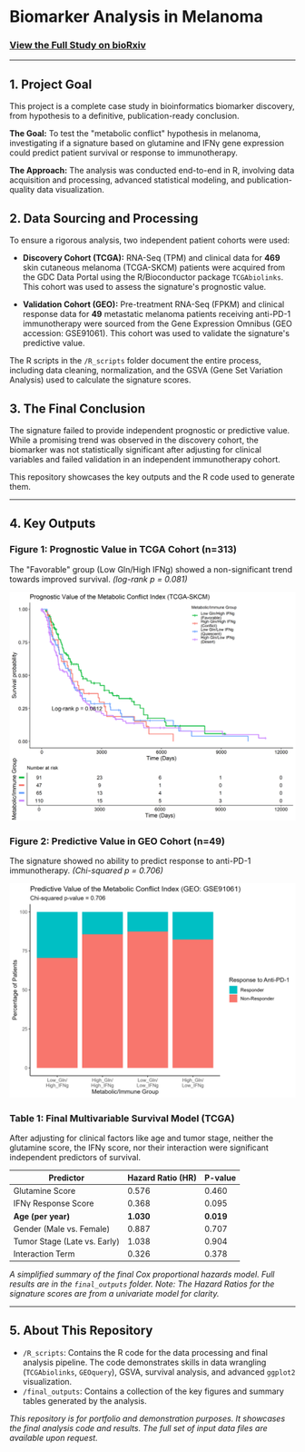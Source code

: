 # Biomarker Analysis in Melanoma

### [View the Full Study on bioRxiv](https://www.biorxiv.org/content/10.1101/2025.09.28.679008v1)

---

## 1. Project Goal

This project is a complete case study in bioinformatics biomarker discovery, from hypothesis to a definitive, publication-ready conclusion.

**The Goal:** To test the "metabolic conflict" hypothesis in melanoma, investigating if a signature based on glutamine and IFNγ gene expression could predict patient survival or response to immunotherapy.

**The Approach:** The analysis was conducted end-to-end in R, involving data acquisition and processing, advanced statistical modeling, and publication-quality data visualization.

## 2. Data Sourcing and Processing

To ensure a rigorous analysis, two independent patient cohorts were used:

*   **Discovery Cohort (TCGA):** RNA-Seq (TPM) and clinical data for **469** skin cutaneous melanoma (TCGA-SKCM) patients were acquired from the GDC Data Portal using the R/Bioconductor package `TCGAbiolinks`. This cohort was used to assess the signature's prognostic value.

*   **Validation Cohort (GEO):** Pre-treatment RNA-Seq (FPKM) and clinical response data for **49** metastatic melanoma patients receiving anti-PD-1 immunotherapy were sourced from the Gene Expression Omnibus (GEO accession: GSE91061). This cohort was used to validate the signature's predictive value.

The R scripts in the `/R_scripts` folder document the entire process, including data cleaning, normalization, and the GSVA (Gene Set Variation Analysis) used to calculate the signature scores.

## 3. The Final Conclusion

The signature failed to provide independent prognostic or predictive value. While a promising trend was observed in the discovery cohort, the biomarker was not statistically significant after adjusting for clinical variables and failed validation in an independent immunotherapy cohort.

This repository showcases the key outputs and the R code used to generate them.

---

## 4. Key Outputs

### Figure 1: Prognostic Value in TCGA Cohort (n=313)

The "Favorable" group (Low Gln/High IFNg) showed a non-significant trend towards improved survival.
*(log-rank p = 0.081)*

![Kaplan-Meier Plot](final_outputs/Figure1_TCGA_Survival_Plot.png)

### Figure 2: Predictive Value in GEO Cohort (n=49)

The signature showed no ability to predict response to anti-PD-1 immunotherapy.
*(Chi-squared p = 0.706)*

![Response Rate Plot](final_outputs/Figure2_GEO_Response_Plot.png)

### Table 1: Final Multivariable Survival Model (TCGA)

After adjusting for clinical factors like age and tumor stage, neither the glutamine score, the IFNγ score, nor their interaction were significant independent predictors of survival.

| Predictor                  | Hazard Ratio (HR) | P-value |
| -------------------------- | ----------------- | ------- |
| Glutamine Score            | 0.576             | 0.460   |
| IFNγ Response Score        | 0.368             | 0.095   |
| **Age (per year)**         | **1.030**         | **0.019**   |
| Gender (Male vs. Female)   | 0.887             | 0.707   |
| Tumor Stage (Late vs. Early) | 1.038             | 0.904   |
| Interaction Term           | 0.326             | 0.378   |

*A simplified summary of the final Cox proportional hazards model. Full results are in the `final_outputs` folder. Note: The Hazard Ratios for the signature scores are from a univariate model for clarity.*

---

## 5. About This Repository

-   `/R_scripts`: Contains the R code for the data processing and final analysis pipeline. The code demonstrates skills in data wrangling (`TCGAbiolinks`, `GEOquery`), GSVA, survival analysis, and advanced `ggplot2` visualization.
-   `/final_outputs`: Contains a collection of the key figures and summary tables generated by the analysis.

*This repository is for portfolio and demonstration purposes. It showcases the final analysis code and results. The full set of input data files are available upon request.*

